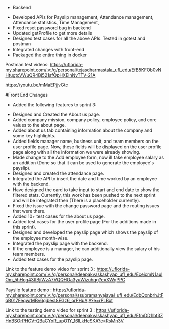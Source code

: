 * Backend

- Developed APIs for Payslip management, Attendance management, Attendance statistics, Time Management, 
- Fixed reset password bug in backend
- Updated getProfile to get more details
- Designed test cases for all the above APIs. Tested in gotest and postman
- Integrated changes with front-end
- Packaged the entire thing in docker


Postman test videos:
https://uflorida-my.sharepoint.com/:v:/g/personal/tejasdharmastala_ufl_edu/EfB5KFOb0vNHtugtcVWuQR4Bj521sfQpHXEinNvTTV-21A

https://youtu.be/mMaEPjjvGtc

#Front End Changes

- Added the following features to sprint 3:

* Designed and Created the About us page.
* Added company mission, company policy, employee policy, and core values to the about page.
* Added about us tab containing information about the company and some key highlights.
* Added fields manager name, business unit, and team members on the user profile page. Now, these fields will be displayed on the user profile page along with all the information we were already showing.
* Made change to the Add employee form, now ill take employee salary as an addition (Done so that it can be used to generate the employee's payslip).
* Designed and created the attendance page.
* Integrated the API to insert the date and time worked by an employee with the backend.
* Have designed the card to take input to start and end date to show the filtered stats. Currently, this work has been pushed to the next sprint and will be integrated then (There is a placeholder currently).
* Fixed the issue with the change password page and the routing issues that were there.
* Added 10+ test cases for the about us page.
* Added test cases for the user profile page (For the additions made in this sprint).
* Designed and developed the payslip page which shows the payslip of the employee month-wise.
* Integrated the payslip page with the backend.
* If the employee is a manager, he can additionally view the salary of his team members.
* Added test cases for the payslip page.

Link to the feature demo video for sprint 3 : https://uflorida-my.sharepoint.com/:v:/g/personal/deepakvaskashyap_ufl_edu/EceicmN1aulOm_5hHog43tIBjiWzA7VQQHOa3yuWizuhqg?e=XWqPPC

Payslip feature demo : https://uflorida-my.sharepoint.com/:v:/g/personal/ssubramanyajaval_ufl_edu/EdbQonbrhJtFqB017FeqwrMBv6gibesI8EGz6_orPHuAjA?e=rPLBxt

Link to the testing demo video for sprint 3 : https://uflorida-my.sharepoint.com/:v:/g/personal/deepakvaskashyap_ufl_edu/EfmDD1lbt3ZHnBSOrPHGV-QBaCYxR_upO1Y_16lLkHcSKA?e=RsMn3V
